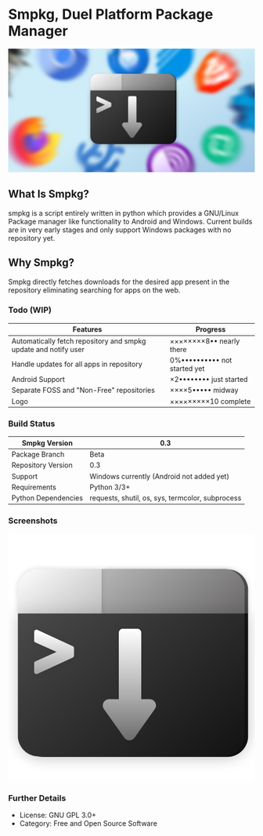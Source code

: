 # Smpkg, Duel Platform Package Manager
![Image was supposed to be here](https://github.com/manav-harsana/smpkg/blob/main/config/images/IMG_20230920_123407.png?raw=true)

## What Is Smpkg?
smpkg is a script entirely written in python which provides a GNU/Linux Package manager like functionality to Android and Windows. Current builds are in very early stages and only support Windows packages with no repository yet.

## Why Smpkg?
Smpkg directly fetches downloads for the desired app present in the repository eliminating searching for apps on the web.

### Todo (WIP)

| Features | Progress|
|-------------|------------|
|Automatically fetch repository and smpkg update and notify user |  ××××××××8•• nearly there|
|Handle updates for all apps in repository| 0%•••••••••• not started yet|
|Android Support | ×2•••••••• just started|
| Separate FOSS and "Non-Free" repositories | ××××5••••• midway|
|Logo |×××××××××10 complete|

### Build Status
|Smpkg Version| 0.3|
|-------------------|-----|
|Package Branch|Beta|
|Repository Version|0.3|
|Support|Windows currently (Android not added yet)|
|Requirements| Python 3/3+|
|Python Dependencies| requests, shutil, os, sys, termcolor, subprocess|

### Screenshots
![Image was supposed to be here](https://github.com/manav-harsana/smpkg/blob/main/config/images/IMG_20230920_115429.png?raw=true)

### Further Details
- License: GNU GPL 3.0+
- Category: Free and Open Source Software
